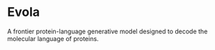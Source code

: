 # Evola
A frontier protein-language generative model designed to decode the molecular language of proteins.
